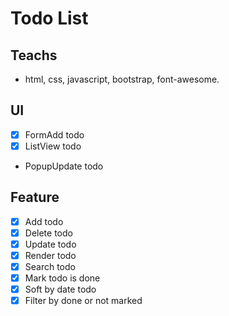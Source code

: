 # Todo List

## Teachs

- html, css, javascript, bootstrap, font-awesome.

## UI

- [x] FormAdd todo
- [x] ListView todo
- PopupUpdate todo

## Feature

- [x] Add todo
- [x] Delete todo
- [x] Update todo
- [x] Render todo
- [x] Search todo
- [x] Mark todo is done
- [x] Soft by date todo
- [x] Filter by done or not marked
